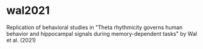 # wal2021
Replication of behavioral studies in "Theta rhythmicity governs human behavior and hippocampal signals during memory-dependent tasks" by Wal et al. (2021)
